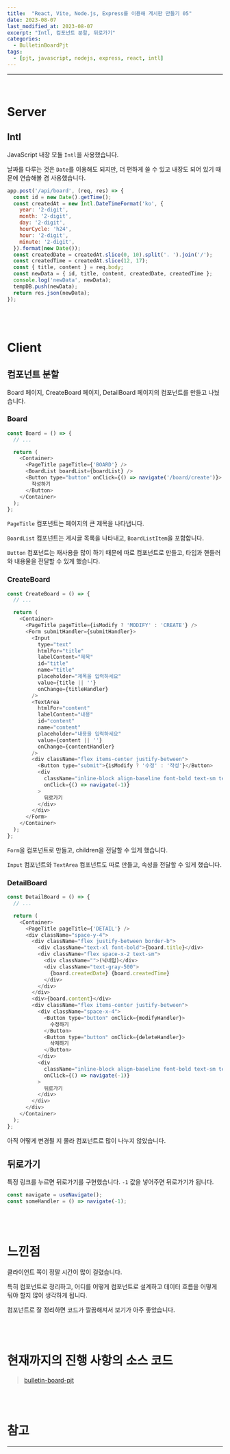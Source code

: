 ```yaml
---
title:  "React, Vite, Node.js, Express를 이용해 게시판 만들기 05"
date: 2023-08-07
last_modified_at: 2023-08-07
excerpt: "Intl, 컴포넌트 분할, 뒤로가기"
categories:
  - BulletinBoardPjt
tags:
  - [pjt, javascript, nodejs, express, react, intl]
---
```


---

<br>

# Server

## Intl

JavaScript 내장 모듈 `Intl`을 사용했습니다.

날짜를 다루는 것은 `Date`를 이용해도 되지만, 더 편하게 쓸 수 있고 내장도 되어 있기 때문에 연습해볼 겸 사용했습니다.

```javascript
app.post('/api/board', (req, res) => {
  const id = new Date().getTime();
  const createdAt = new Intl.DateTimeFormat('ko', {
    year: '2-digit',
    month: '2-digit',
    day: '2-digit',
    hourCycle: 'h24',
    hour: '2-digit',
    minute: '2-digit',
  }).format(new Date());
  const createdDate = createdAt.slice(0, 10).split('. ').join('/');
  const createdTime = createdAt.slice(12, 17);
  const { title, content } = req.body;
  const newData = { id, title, content, createdDate, createdTime };
  console.log('newData', newData);
  tempDB.push(newData);
  return res.json(newData);
});
```

<br>
<br>

# Client

## 컴포넌트 분할

Board 페이지, CreateBoard 페이지, DetailBoard 페이지의 컴포넌트를 만들고 나눴습니다.

### Board

```javascript
const Board = () => {
  // ...

  return (
    <Container>
      <PageTitle pageTitle={'BOARD'} />
      <BoardList boardList={boardList} />
      <Button type="button" onClick={() => navigate('/board/create')}>
        작성하기
      </Button>
    </Container>
  );
};
```

`PageTitle` 컴포넌트는 페이지의 큰 제목을 나타냅니다.

`BoardList` 컴포넌트는 게시글 목록을 나타내고, `BoardListItem`을 포함합니다.

`Button` 컴포넌트는 재사용을 많이 하기 때문에 따로 컴포넌트로 만들고, 타입과 핸들러와 내용물을 전달할 수 있게 했습니다.

### CreateBoard

```javascript
const CreateBoard = () => {
  // ...

  return (
    <Container>
      <PageTitle pageTitle={isModify ? 'MODIFY' : 'CREATE'} />
      <Form submitHandler={submitHandler}>
        <Input
          type="text"
          htmlFor="title"
          labelContent="제목"
          id="title"
          name="title"
          placeholder="제목을 입력하세요"
          value={title || ''}
          onChange={titleHandler}
        />
        <TextArea
          htmlFor="content"
          labelContent="내용"
          id="content"
          name="content"
          placeholder="내용을 입력하세요"
          value={content || ''}
          onChange={contentHandler}
        />
        <div className="flex items-center justify-between">
          <Button type="submit">{isModify ? '수정' : '작성'}</Button>
          <div
            className="inline-block align-baseline font-bold text-sm text-sky-500 hover:text-sky-800 cursor-pointer transition"
            onClick={() => navigate(-1)}
          >
            뒤로가기
          </div>
        </div>
      </Form>
    </Container>
  );
};
```

`Form`을 컴포넌트로 만들고, children을 전달할 수 있게 했습니다.

`Input` 컴포넌트와 `TextArea` 컴포넌트도 따로 만들고, 속성을 전달할 수 있게 했습니다.

### DetailBoard

```javascript
const DetailBoard = () => {
  // ...

  return (
    <Container>
      <PageTitle pageTitle={'DETAIL'} />
      <div className="space-y-4">
        <div className="flex justify-between border-b">
          <div className="text-xl font-bold">{board.title}</div>
          <div className="flex space-x-2 text-sm">
            <div className="">(닉네임)</div>
            <div className="text-gray-500">
              {board.createdDate} {board.createdTime}
            </div>
          </div>
        </div>
        <div>{board.content}</div>
        <div className="flex items-center justify-between">
          <div className="space-x-4">
            <Button type="button" onClick={modifyHandler}>
              수정하기
            </Button>
            <Button type="button" onClick={deleteHandler}>
              삭제하기
            </Button>
          </div>
          <div
            className="inline-block align-baseline font-bold text-sm text-sky-500 hover:text-sky-800 cursor-pointer transition"
            onClick={() => navigate(-1)}
          >
            뒤로가기
          </div>
        </div>
      </div>
    </Container>
  );
};
```

아직 어떻게 변경될 지 몰라 컴포넌트로 많이 나누지 않았습니다.

## 뒤로가기

특정 링크를 누르면 뒤로가기를 구현했습니다. `-1` 값을 넣어주면 뒤로가기가 됩니다.

```javascript
const navigate = useNavigate();
const someHandler = () => navigate(-1);
```

<br>
<br>

# 느낀점

클라이언트 쪽이 정말 시간이 많이 걸렸습니다.

특히 컴포넌트로 정리하고, 어디를 어떻게 컴포넌트로 설계하고 데이터 흐름을 어떻게 둬야 할지 많이 생각하게 됩니다.

컴포넌트로 잘 정리하면 코드가 깔끔해져서 보기가 아주 좋았습니다.

<br>
<br>

# 현재까지의 진행 사항의 소스 코드

> [bulletin-board-pjt](https://github.com/hhejo/bulletin-board-pjt/tree/bfeb6b8d66f5958a2dd4f0e2ca14df2016667dec)

<br>
<br>

# 참고

---
